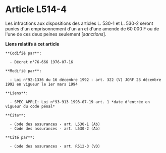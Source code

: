 # Article L514-4

Les infractions aux dispositions des articles L. 530-1 et L. 530-2 seront punies d'un emprisonnement d'un an et d'une amende
de 60 000 F ou de l'une de ces deux peines seulement [*sanctions*].

**Liens relatifs à cet article**

	**Codifié par**:

	  - Décret n°76-666 1976-07-16

	**Modifié par**:

	  - Loi n°92-1336 du 16 décembre 1992 - art. 322 (V) JORF 23 décembre 1992 en vigueur le 1er mars 1994

	**Liens**:

	  - SPEC_APPLI: Loi n°93-913 1993-07-19 art. 1 *date d'entrée en vigueur du code pénal*

	**Cite**:

	  - Code des assurances - art. L530-1 (Ab)
	  - Code des assurances - art. L530-2 (Ab)

	**Cité par**:

	  - Code des assurances - art. R512-3 (VD)
